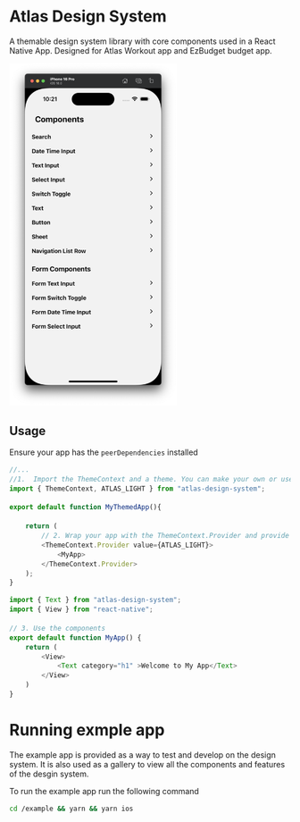 # Atlas Design System
A themable design system library with core components used in a React Native App.
Designed for Atlas Workout app and EzBudget budget app.

<img width=300 alt="screenshot" src="https://github.com/juancstlm/AtlasDesignSystem/blob/master/example/assets/images/iPhone-example.png?raw=true"></img>

## Usage

Ensure your app has the `peerDependencies` installed

```javascript
//...
//1.  Import the ThemeContext and a theme. You can make your own or use the provided light theme ATLAS_LIGHT
import { ThemeContext, ATLAS_LIGHT } from "atlas-design-system";

export default function MyThemedApp(){

    return (
        // 2. Wrap your app with the ThemeContext.Provider and provide your theme
        <ThemeContext.Provider value={ATLAS_LIGHT}>
            <MyApp>
        </ThemeContext.Provider>
    );
}
```

```javascript
import { Text } from "atlas-design-system";
import { View } from "react-native";

// 3. Use the components
export default function MyApp() {
    return (
        <View>
            <Text category="h1" >Welcome to My App</Text>
        </View>
    )
}
```

# Running exmple app 
The example app is provided as a way to test and develop on the design system. It is also used as a gallery to view all the components and features of the desgin system.

To run the example app run the following command
```bash
cd /example && yarn && yarn ios
```

